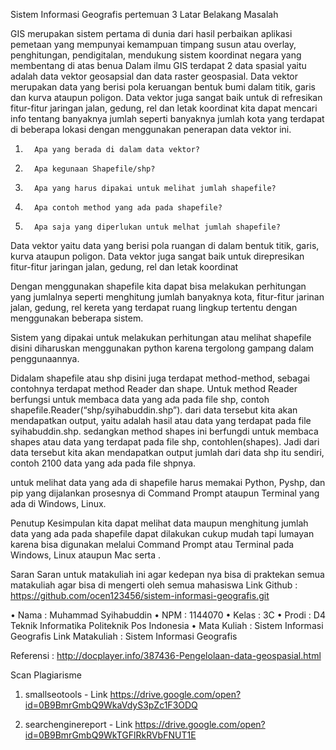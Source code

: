Sistem Informasi Geografis pertemuan 3
Latar Belakang Masalah

GIS merupakan sistem pertama di dunia dari hasil perbaikan aplikasi pemetaan yang mempunyai kemampuan timpang susun atau overlay, penghitungan, pendigitalan, mendukung sistem koordinat negara yang membentang di atas benua
Dalam ilmu GIS terdapat 2 data spasial yaitu adalah data vektor geosapsial dan data raster geospasial. Data vektor merupakan data yang berisi pola keruangan bentuk bumi dalam titik, garis dan kurva ataupun poligon. Data vektor juga sangat baik untuk di refresikan fitur-fitur jaringan jalan, gedung, rel dan letak koordinat kita dapat mencari info tentang banyaknya jumlah seperti banyaknya jumlah kota yang terdapat di beberapa lokasi dengan menggunakan penerapan data vektor ini.

1.       Apa yang berada di dalam data vektor?
2.       Apa kegunaan Shapefile/shp?
3.       Apa yang harus dipakai untuk melihat jumlah shapefile?
4.       Apa contoh method yang ada pada shapefile?
5.       Apa saja yang diperlukan untuk melhat jumlah shapefile?


Data vektor yaitu data yang berisi pola ruangan di dalam bentuk titik, garis, kurva ataupun poligon. Data vektor juga sangat baik untuk direpresikan fitur-fitur jaringan jalan, gedung, rel dan letak koordinat

Dengan menggunakan shapefile kita dapat bisa melakukan perhitungan yang jumlalnya seperti menghitung jumlah banyaknya kota, fitur-fitur jarinan jalan, gedung, rel kereta yang terdapat ruang lingkup tertentu dengan menggunakan beberapa sistem.

Sistem yang dipakai untuk melakukan perhitungan atau melihat shapefile disini diharuskan menggunakan python karena tergolong gampang dalam penggunaannya.

Didalam shapefile atau shp disini juga terdapat method-method, sebagai contohnya terdapat method Reader dan shape. Untuk method Reader berfungsi untuk membaca data yang ada pada file shp, contoh shapefile.Reader(“shp/syihabuddin.shp”). dari data tersebut kita akan mendapatkan output, yaitu adalah hasil atau data yang terdapat pada file syihabuddin.shp. sedangkan method shapes ini berfungdi untuk membaca shapes atau data yang terdapat pada file shp, contohlen(shapes). Jadi dari data tersebut kita akan mendapatkan output jumlah dari data shp itu sendiri, contoh 2100 data yang ada pada file shpnya.

untuk melihat data yang ada di shapefile harus memakai Python, Pyshp, dan pip yang dijalankan prosesnya di Command Prompt ataupun Terminal yang ada di Windows, Linux.

Penutup
Kesimpulan
kita dapat melihat data maupun menghitung jumlah data yang ada pada shapefile dapat dilakukan cukup mudah tapi lumayan karena bisa digunakan melalui Command Prompt atau Terminal pada Windows, Linux ataupun Mac serta .

Saran
Saran untuk matakuliah ini agar kedepan nya bisa di praktekan semua matakuliah agar bisa di mengerti oleh semua mahasiswa
Link Github : https://github.com/ocen123456/sistem-informasi-geografis.git


•	Nama : Muhammad Syihabuddin
•	NPM : 1144070
•	Kelas : 3C
•	Prodi : D4 Teknik Informatika Politeknik Pos Indonesia
•	Mata Kuliah : Sistem Informasi Geografis
Link Matakuliah : Sistem Informasi Geografis

Referensi : http://docplayer.info/387436-Pengelolaan-data-geospasial.html

Scan Plagiarisme
1. smallseotools - Link https://drive.google.com/open?id=0B9BmrGmbQ9WkaVdyS3pZc1F3ODQ

2. searchenginereport - Link https://drive.google.com/open?id=0B9BmrGmbQ9WkTGFlRkRVbFNUT1E

